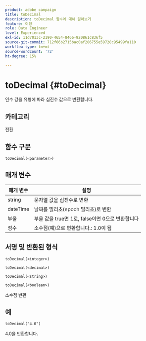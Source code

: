 ```yaml
---
product: adobe campaign
title: toDecimal
description: toDecimal 함수에 대해 알아보기
feature: 여정
role: Data Engineer
level: Experienced
exl-id: 11d7013c-2190-4654-8466-920861c836f5
source-git-commit: 712f66b2715bac0af206755e59728c95499fa110
workflow-type: tm+mt
source-wordcount: '72'
ht-degree: 15%

---
```


# toDecimal {#toDecimal}

인수 값을 유형에 따라 십진수 값으로 변환합니다.

## 카테고리

전환

## 함수 구문

`toDecimal(<parameter>)`

## 매개 변수

| 매개 변수 | 설명 |
|--- |--- |
| string | 문자열 값을 십진수로 변환 |
| dateTime | 날짜를 밀리초(epoch 밀리초)로 변환 |
| 부울 | 부울 값을 true면 1로, false이면 0으로 변환합니다 |
| 정수 | 소수점(예)으로 변환합니다.: 1.0이 됨 |

## 서명 및 반환된 형식

`toDecimal(<integer>)`

`toDecimal(<decimal>)`

`toDecimal(<string>)`

`toDecimal(<boolean>)`

소수점 반환

## 예

`toDecimal("4.0")`

4.0을 반환합니다.
